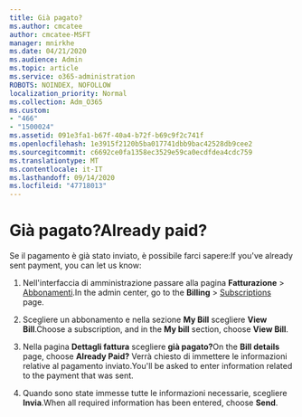 ```yaml
---
title: Già pagato?
ms.author: cmcatee
author: cmcatee-MSFT
manager: mnirkhe
ms.date: 04/21/2020
ms.audience: Admin
ms.topic: article
ms.service: o365-administration
ROBOTS: NOINDEX, NOFOLLOW
localization_priority: Normal
ms.collection: Adm_O365
ms.custom:
- "466"
- "1500024"
ms.assetid: 091e3fa1-b67f-40a4-b72f-b69c9f2c741f
ms.openlocfilehash: 1e3915f2120b5ba017741dbb9bac42528db9cee2
ms.sourcegitcommit: c6692ce0fa1358ec3529e59ca0ecdfdea4cdc759
ms.translationtype: MT
ms.contentlocale: it-IT
ms.lasthandoff: 09/14/2020
ms.locfileid: "47718013"
---
```

# <a name="already-paid"></a><span data-ttu-id="67837-102">Già pagato?</span><span class="sxs-lookup"><span data-stu-id="67837-102">Already paid?</span></span>

<span data-ttu-id="67837-103">Se il pagamento è già stato inviato, è possibile farci sapere:</span><span class="sxs-lookup"><span data-stu-id="67837-103">If you've already sent payment, you can let us know:</span></span>
  
1. <span data-ttu-id="67837-104">Nell'interfaccia di amministrazione passare alla pagina **Fatturazione** \> [Abbonamenti](https://go.microsoft.com/fwlink/p/?linkid=842054).</span><span class="sxs-lookup"><span data-stu-id="67837-104">In the admin center, go to the **Billing** \> [Subscriptions](https://go.microsoft.com/fwlink/p/?linkid=842054) page.</span></span>

2. <span data-ttu-id="67837-105">Scegliere un abbonamento e nella sezione **My Bill** scegliere **View Bill**.</span><span class="sxs-lookup"><span data-stu-id="67837-105">Choose a subscription, and in the **My bill** section, choose **View Bill**.</span></span>

3. <span data-ttu-id="67837-106">Nella pagina **Dettagli fattura** scegliere **già pagato?**</span><span class="sxs-lookup"><span data-stu-id="67837-106">On the **Bill details** page, choose **Already Paid?**</span></span> <span data-ttu-id="67837-107">Verrà chiesto di immettere le informazioni relative al pagamento inviato.</span><span class="sxs-lookup"><span data-stu-id="67837-107">You'll be asked to enter information related to the payment that was sent.</span></span>

4. <span data-ttu-id="67837-108">Quando sono state immesse tutte le informazioni necessarie, scegliere **Invia**.</span><span class="sxs-lookup"><span data-stu-id="67837-108">When all required information has been entered, choose **Send**.</span></span>